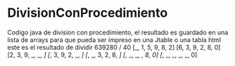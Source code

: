 # DivisionConProcedimiento
Codigo java   de division con procedimiento, el resultado es guardado en una lista de arrays
para que pueda ser impreso en una Jtable o una tabla html
este es el resultado de dividir 639280 / 40
[_, 1, 5, 9, 8, 2]
[6, 3, 9, 2, 8, 0]
[2, 3, 9, _, _, _]
[_, 3, 9, 2, _, _]
[_, _, 3, 2, 8, _]
[_, _, _, _, 8, 0]
[_, _, _, _, _, 0]
